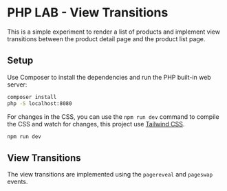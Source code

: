 # PHP LAB - View Transitions

This is a simple experiment to render a list of products and implement view
transitions between the product detail page and the product list page.

## Setup

Use Composer to install the dependencies and run the PHP built-in web server:

```bash
composer install
php -S localhost:8080
```

For changes in the CSS, you can use the `npm run dev` command to compile the
CSS and watch for changes, this project use [Tailwind CSS](https://tailwindcss.com/).

```bash
npm run dev
```

## View Transitions

The view transitions are implemented using the `pagereveal` and `pageswap`
events.
